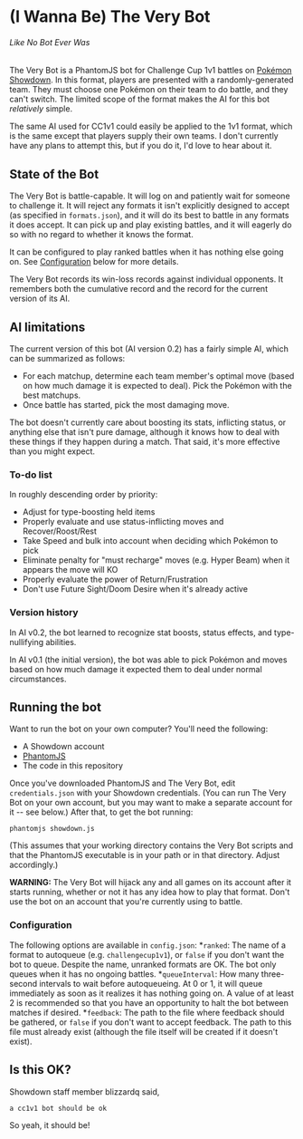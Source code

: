 # (I Wanna Be) The Very Bot

###### Like No Bot Ever Was

The Very Bot is a PhantomJS bot for Challenge Cup 1v1 battles on [Pokémon Showdown](http://www.pokemonshowdown.com). In this format, players are presented with a randomly-generated team. They must choose one Pokémon on their team to do battle, and they can't switch. The limited scope of the format makes the AI for this bot _relatively_ simple.

The same AI used for CC1v1 could easily be applied to the 1v1 format, which is the same except that players supply their own teams. I don't currently have any plans to attempt this, but if you do it, I'd love to hear about it.

## State of the Bot

The Very Bot is battle-capable. It will log on and patiently wait for someone to challenge it. It will reject any formats it isn't explicitly designed to accept (as specified in `formats.json`), and it will do its best to battle in any formats it does accept. It can pick up and play existing battles, and it will eagerly do so with no regard to whether it knows the format.

It can be configured to play ranked battles when it has nothing else going on. See [Configuration](#configuration) below for more details.

The Very Bot records its win-loss records against individual opponents. It remembers both the cumulative record and the record for the current version of its AI.

## AI limitations

The current version of this bot (AI version 0.2) has a fairly simple AI, which can be summarized as follows:
* For each matchup, determine each team member's optimal move (based on how much damage it is expected to deal). Pick the Pokémon with the best matchups.
* Once battle has started, pick the most damaging move.

The bot doesn't currently care about boosting its stats, inflicting status, or anything else that isn't pure damage, although it knows how to deal with these things if they happen during a match. That said, it's more effective than you might expect.

### To-do list

In roughly descending order by priority:
* Adjust for type-boosting held items
* Properly evaluate and use status-inflicting moves and Recover/Roost/Rest
* Take Speed and bulk into account when deciding which Pokémon to pick
* Eliminate penalty for "must recharge" moves (e.g. Hyper Beam) when it appears the move will KO
* Properly evaluate the power of Return/Frustration
* Don't use Future Sight/Doom Desire when it's already active

### Version history

In AI v0.2, the bot learned to recognize stat boosts, status effects, and type-nullifying abilities.

In AI v0.1 (the initial version), the bot was able to pick Pokémon and moves based on how much damage it expected them to deal under normal circumstances.

## Running the bot

Want to run the bot on your own computer? You'll need the following:
* A Showdown account
* [PhantomJS](http://phantomjs.org)
* The code in this repository

Once you've downloaded PhantomJS and The Very Bot, edit `credentials.json` with your Showdown credentials. (You can run The Very Bot on your own account, but you may want to make a separate account for it -- see below.) After that, to get the bot running:
```
phantomjs showdown.js
```
(This assumes that your working directory contains the Very Bot scripts and that the PhantomJS executable is in your path or in that directory. Adjust accordingly.)

**WARNING:** The Very Bot will hijack any and all games on its account after it starts running, whether or not it has any idea how to play that format. Don't use the bot on an account that you're currently using to battle.

### Configuration

The following options are available in `config.json`:
*`ranked`: The name of a format to autoqueue (e.g. `challengecup1v1`), or `false` if you don't want the bot to queue. Despite the name, unranked formats are OK. The bot only queues when it has no ongoing battles.
*`queueInterval`: How many three-second intervals to wait before autoqueueing. At 0 or 1, it will queue immediately as soon as it realizes it has nothing going on. A value of at least 2 is recommended so that you have an opportunity to halt the bot between matches if desired.
*`feedback`: The path to the file where feedback should be gathered, or `false` if you don't want to accept feedback. The path to this file must already exist (although the file itself will be created if it doesn't exist).

## Is this OK?

Showdown staff member blizzardq said,
```
a cc1v1 bot should be ok
```
So yeah, it should be!
